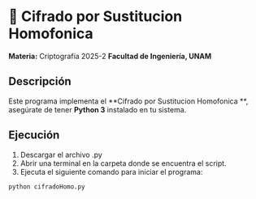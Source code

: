 # 🔐 Cifrado por Sustitucion Homofonica  

**Materia:** Criptografía 2025-2 
**Facultad de Ingeniería, UNAM**  

## Descripción  
Este programa implementa el **Cifrado por Sustitucion Homofonica **, asegúrate de tener **Python 3** instalado en tu sistema.

## Ejecución  
1. Descargar el archivo .py
2. Abrir una terminal en la carpeta donde se encuentra el script.
3. Ejecuta el siguiente comando para iniciar el programa:
```sh
python cifradoHomo.py